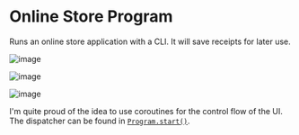 # Online Store Program

Runs an online store application with a CLI. It will save receipts for later use.

![image](https://github.com/Benjamin-Bergman/Online-Store/assets/166551442/56002cec-9db3-4413-875a-7e3b6cc7ac29)

![image](https://github.com/Benjamin-Bergman/Online-Store/assets/166551442/3720dc89-8875-4b1f-9da9-d0a28abfee1d)

![image](https://github.com/Benjamin-Bergman/Online-Store/assets/166551442/e963f5d9-2571-49fc-83f8-7dd16620d8e0)

I'm quite proud of the idea to use coroutines for the control flow of the UI.
The dispatcher can be found in [`Program.start()`](https://github.com/Benjamin-Bergman/Online-Store/blob/main/src/main/java/com/pluralsight/Program.java#L66).
